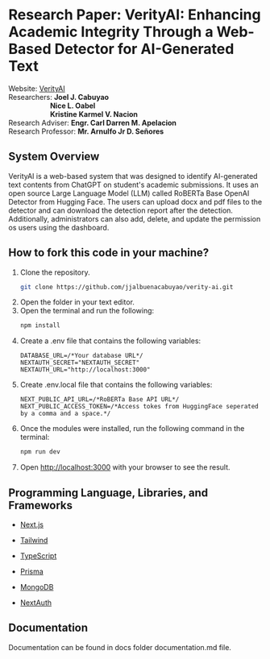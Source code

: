 # Research Paper: VerityAI: Enhancing Academic Integrity Through a Web-Based Detector for AI-Generated Text

Website: <a target="_blank" href="https://verity-ai.vercel.app">VerityAI</a><br>
Researchers: <b>Joel J. Cabuyao</b><br>
&nbsp;&nbsp;&nbsp;&nbsp;&nbsp;&nbsp;&nbsp;&nbsp;&nbsp;&nbsp;&nbsp;&nbsp;&nbsp;&nbsp;&nbsp;&nbsp;&nbsp;&nbsp;&nbsp;&nbsp;&nbsp;<b>Nice L. Oabel</b><br>
&nbsp;&nbsp;&nbsp;&nbsp;&nbsp;&nbsp;&nbsp;&nbsp;&nbsp;&nbsp;&nbsp;&nbsp;&nbsp;&nbsp;&nbsp;&nbsp;&nbsp;&nbsp;&nbsp;&nbsp;&nbsp;<b>Kristine Karmel V. Nacion</b><br>
Research Adviser: <b>Engr. Carl Darren M. Apelacion</b><br>
Research Professor: <b>Mr. Arnulfo Jr D. Señores</b>


## System Overview
VerityAI is a web-based system that was designed to identify AI-generated text contents from ChatGPT on student's academic submissions. It uses an open source Large Language Model (LLM) called RoBERTa Base OpenAI Detector from Hugging Face. The users can upload docx and pdf files to the detector and can download the detection report after the detection. Additionally, administrators can also add, delete, and update the permission os users using the dashboard. 

## How to fork this code in your machine?
<ol>
  <li>
  Clone the repository.

  ```bash
  git clone https://github.com/jjalbuenacabuyao/verity-ai.git
  ```
  </li>

  <li>
    Open the folder in your text editor.
  </li>

  <li>
    Open the terminal and run the following:

```bash
npm install
```
  </li>

  <li>
  Create a .env file that contains the following variables:

```
DATABASE_URL=/*Your database URL*/
NEXTAUTH_SECRET="NEXTAUTH_SECRET"
NEXTAUTH_URL="http://localhost:3000"
```
  </li>

  <li>
  Create .env.local file that contains the following variables:

```
NEXT_PUBLIC_API_URL=/*RoBERTa Base API URL*/
NEXT_PUBLIC_ACCESS_TOKEN=/*Access tokes from HuggingFace seperated by a comma and a space.*/
```
  </li>

  <li>
  Once the modules were installed, run the following command in the terminal:

```bash
npm run dev
```
  </li>

  <li>

Open [http://localhost:3000](http://localhost:3000) with your browser to see the result.
  </li>
</ol>

## Programming Language, Libraries, and Frameworks
<ul>
<li>

[Next.js](https://nextjs.org/)
</li>

<li>

[Tailwind](https://tailwindcss.com/)
</li>

<li>

[TypeScript](https://www.typescriptlang.org/)
</li>

<li>

[Prisma](https://www.prisma.io/)
</li>

<li>

[MongoDB](https://www.mongodb.com/)
</li>

<li>

[NextAuth](https://next-auth.js.org/)
</li>
</ul>

## Documentation
Documentation can be found in docs folder documentation.md file.

